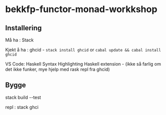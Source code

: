 # bekkfp-functor-monad-workkshop

## Installering 

Må ha :
Stack

Kjekt å ha :
ghcid - `stack install ghcid` or `cabal update && cabal install ghcid`

VS Code: 
Haskell Syntax Highlighting
Haskell extension - (ikke så farlig om det ikke funker, mye hjelp med rask repl fra ghcid)




## Bygge
stack build --test

repl : stack ghci

